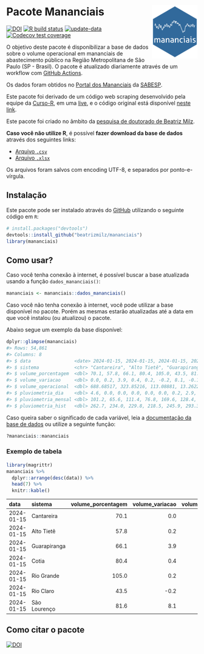 
<!-- README.md is generated from README.Rmd. Please edit that file -->

# Pacote Mananciais <img src="man/figures/hexlogo.png" align="right" width = "120px"/>

<!-- badges: start -->

[![DOI](https://zenodo.org/badge/DOI/10.5281/zenodo.4733056.svg)](https://doi.org/10.5281/zenodo.4733056)
[![R build
status](https://github.com/beatrizmilz/mananciais/workflows/R-CMD-check/badge.svg)](https://github.com/beatrizmilz/mananciais/actions)
[![update-data](https://github.com/beatrizmilz/mananciais/actions/workflows/2-update_data.yaml/badge.svg)](https://github.com/beatrizmilz/mananciais/actions/workflows/2-update_data.yaml)
[![Codecov test
coverage](https://codecov.io/gh/beatrizmilz/mananciais/branch/master/graph/badge.svg)](https://codecov.io/gh/beatrizmilz/mananciais?branch=master)
<!-- badges: end -->

O objetivo deste pacote é disponibilizar a base de dados sobre o volume
operacional em mananciais de abastecimento público na Região
Metropolitana de São Paulo (SP - Brasil). O pacote é atualizado
diariamente através de um workflow com [GitHub
Actions](https://github.com/beatrizmilz/mananciais/actions).

Os dados foram obtidos no [Portal dos
Mananciais](http://mananciais.sabesp.com.br/Situacao) da
[SABESP](http://site.sabesp.com.br/site/Default.aspx).

Este pacote foi derivado de um código web scraping desenvolvido pela
equipe da [Curso-R](https://www.curso-r.com/), em uma
[live](https://youtu.be/jvZIxrMmOcQ), e o código original está
disponível [neste
link](https://github.com/curso-r/lives/blob/master/drafts/20200730_scraper_sabesp.R).

Este pacote foi criado no âmbito da [pesquisa de doutorado de Beatriz
Milz](https://beatrizmilz.github.io/tese/).

**Caso você não utilize R**, é possível **fazer download da base de
dados** através dos seguintes links:

- [Arquivo
  `.csv`](https://github.com/beatrizmilz/mananciais/raw/master/inst/extdata/mananciais.csv)
- [Arquivo
  `.xlsx`](https://github.com/beatrizmilz/mananciais/blob/master/inst/extdata/mananciais.xlsx?raw=true)

Os arquivos foram salvos com encoding UTF-8, e separados por
ponto-e-vírgula.

## Instalação

Este pacote pode ser instalado através do [GitHub](https://github.com/)
utilizando o seguinte código em `R`:

``` r
# install.packages("devtools")
devtools::install_github("beatrizmilz/mananciais")
library(mananciais)
```

## Como usar?

Caso você tenha conexão à internet, é possível buscar a base atualizada
usando a função `dados_mananciais()`:

``` r
mananciais <- mananciais::dados_mananciais() 
```

Caso você não tenha conexão à internet, você pode utilizar a base
disponível no pacote. Porém as mesmas estarão atualizadas até a data em
que você instalou (ou atualizou) o pacote.

Abaixo segue um exemplo da base disponível:

``` r
dplyr::glimpse(mananciais)
#> Rows: 54,861
#> Columns: 8
#> $ data                <date> 2024-01-15, 2024-01-15, 2024-01-15, 2024-01-15, 2…
#> $ sistema             <chr> "Cantareira", "Alto Tietê", "Guarapiranga", "Cotia…
#> $ volume_porcentagem  <dbl> 70.1, 57.8, 66.1, 80.4, 105.0, 43.5, 81.6, 70.1, 5…
#> $ volume_variacao     <dbl> 0.0, 0.2, 3.9, 0.4, 0.2, -0.2, 8.1, -0.1, 0.5, 4.8…
#> $ volume_operacional  <dbl> 688.68517, 323.85216, 113.08881, 13.26227, 117.799…
#> $ pluviometria_dia    <dbl> 4.6, 0.0, 0.0, 0.0, 0.0, 0.0, 0.2, 2.9, 0.3, 0.2, …
#> $ pluviometria_mensal <dbl> 101.2, 65.6, 111.4, 76.8, 169.6, 128.4, 50.0, 96.6…
#> $ pluviometria_hist   <dbl> 262.7, 234.0, 229.8, 218.5, 245.9, 293.3, 273.2, 2…
```

Caso queira saber o significado de cada variável, leia a [documentação
da base de
dados](https://beatrizmilz.github.io/mananciais/reference/mananciais.html)
ou utilize a seguinte função:

``` r
?mananciais::mananciais
```

### Exemplo de tabela

``` r
library(magrittr)
mananciais %>% 
  dplyr::arrange(desc(data)) %>% 
  head(7) %>%
  knitr::kable()
```

| data       | sistema      | volume_porcentagem | volume_variacao | volume_operacional | pluviometria_dia | pluviometria_mensal | pluviometria_hist |
|:-----------|:-------------|-------------------:|----------------:|-------------------:|-----------------:|--------------------:|------------------:|
| 2024-01-15 | Cantareira   |               70.1 |             0.0 |          688.68517 |              4.6 |               101.2 |             262.7 |
| 2024-01-15 | Alto Tietê   |               57.8 |             0.2 |          323.85216 |              0.0 |                65.6 |             234.0 |
| 2024-01-15 | Guarapiranga |               66.1 |             3.9 |          113.08881 |              0.0 |               111.4 |             229.8 |
| 2024-01-15 | Cotia        |               80.4 |             0.4 |           13.26227 |              0.0 |                76.8 |             218.5 |
| 2024-01-15 | Rio Grande   |              105.0 |             0.2 |          117.79992 |              0.0 |               169.6 |             245.9 |
| 2024-01-15 | Rio Claro    |               43.5 |            -0.2 |            5.94007 |              0.0 |               128.4 |             293.3 |
| 2024-01-15 | São Lourenço |               81.6 |             8.1 |           72.50380 |              0.2 |                50.0 |             273.2 |

## Como citar o pacote

[![DOI](https://zenodo.org/badge/DOI/10.5281/zenodo.4733056.svg)](https://doi.org/10.5281/zenodo.4733056)
